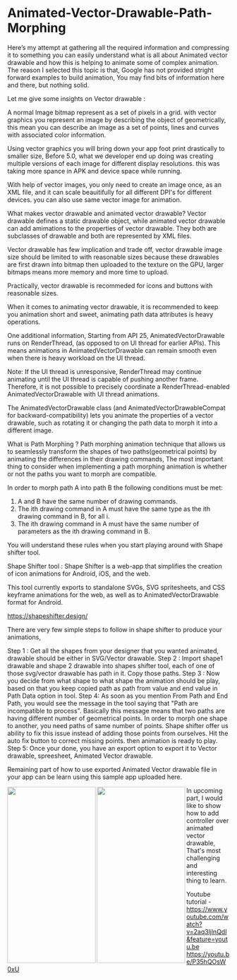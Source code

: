 # Animated-Vector-Drawable-Path-Morphing

Here’s my attempt at gathering all the required information and compressing it to something you can easily understand what is all about Animated vector drawable and how this is helping to animate some of complex animation. The reason I selected this topic is that, Google has not provided stright forward examples to build animation, You may find bits of information here and there, but nothing solid. 

Let me give some insights on Vector drawable : 

A normal Image bitmap represent as a set of pixels in a grid. with vector graphics you represent an image by describing the object of geometrically, this mean you can describe an image as a set of points, lines and curves with associated color information.

Using vector graphics you will bring down your app foot print drastically to smaller size, Before 5.0, what we developer end up doing was creating multiple versions of each image for different display resolutions. this was taking more spance in APK and device space while running. 

With help of vector images, you only need to create an image once, as an XML file, and it can scale beauitifully for all different DPI's for different devices. you can also use same vector image for animation. 

What makes vector drawable and animated vector drawable? 
Vector drawable defines a static drawable object, while animated vector drawable can add amimations to the properties of vector drawable. They both are subclasses of drawable and both are represented by XML files. 

Vector drawable has few implication and trade off, vector drawable image size should be limited to with reasonable sizes because these drawables are first drawn into bitmap then uploaded to the texture on the GPU, larger bitmaps means more memory and more time to upload. 

Practically, vector drawable is recommeded for icons and buttons with reasonable sizes. 

When it comes to animating vector drawable, it is recommended to keep you animation short and sweet, animating path data attributes is heavy operations. 

One additional information, Starting from API 25, AnimatedVectorDrawable runs on RenderThread, (as opposed to on UI thread for earlier APIs). This means animations in AnimatedVectorDrawable can remain smooth even when there is heavy workload on the UI thread.

Note: If the UI thread is unresponsive, RenderThread may continue animating until the UI thread is capable of pushing another frame. Therefore, it is not possible to precisely coordinate a RenderThread-enabled AnimatedVectorDrawable with UI thread animations. 
 

The AnimatedVectorDrawable class (and AnimatedVectorDrawableCompat for backward-compatibility) lets you animate the properties of a vector drawable, such as rotating it or changing the path data to morph it into a different image.

What is Path Morphing ? 
Path morphing animation technique that allows us to seamlessly transform the shapes of two paths(geometrical points) by animating the differences in their drawing commands, The most important thing to consider when implementing a path morphing animation is whether or not the paths you want to morph are compatible.

In order to morph path A into path B the following conditions must be met:

1. A and B have the same number of drawing commands.
2. The ith drawing command in A must have the same type as the ith drawing command in B, for all i.
3. The ith drawing command in A must have the same number of parameters as the ith drawing command in B.

You will understand these rules when you start playing around with Shape shifter tool.

Shape Shifter tool : 
Shape Shifter is a web-app that simplifies the creation of icon animations for Android, iOS, and the web.

This tool currently exports to standalone SVGs, SVG spritesheets, and CSS keyframe animations for the web, as well as to AnimatedVectorDrawable format for Android. 


https://shapeshifter.design/

There are very few simple steps to follow in shape shifter to produce your animations, 

Step 1 : Get all the shapes from your designer that you wanted animated, drawable should be either in SVG/Vector drawable.
Step 2 : Import shape1 drawable and shape 2 drawable into shapes shifter tool, each of one of those svg/vector drawable has path in it. Copy those paths.
Step 3 : Now you decide from what shape to what shape the animation should be play, based on that you keep copied path as path  from value and end value in Path Data option in tool.
Step 4: As soon as you mention From Path and End Path, you would see the message in the tool saying that "Path are incompatible to process". Basically this message means that two paths are having different number of geometrical points. In order to morph one shape to another, you need paths of same number of points. Shape shifter offer us ability to fix this issue instead of adding those points from ourselves. Hit the auto fix button to correct missing points. then animation is ready to play.
Step 5: Once your done, you have an export option to export it to Vector drawable, spreesheet, Animated Vector drawable. 

Remaining part of how to use exported Animated Vector drawable file in your app can be learn using this sample app uploaded here.


<img align="left" width="200" height="400" src="https://github.com/chethu/Animated-Vector-drawable-Path-Morphing-/blob/master/app/src/main/res/drawable/original_demo.gif">


<img align="left" width="200" height="400" src="https://github.com/chethu/Animated-Vector-drawable-Path-Morphing-/blob/master/app/src/main/res/drawable/demo_vedio.gif">



In upcoming part, I would like to show how to add controller over animated vector drawable, That's most challenging and interesting thing to learn.  

Youtube tutorial - 
https://www.youtube.com/watch?v=2aq3ljlnQdI&feature=youtu.be
https://youtu.be/P35hQOsW0xU

